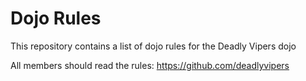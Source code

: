 Dojo Rules
==========

This repository contains a list of dojo rules for the Deadly Vipers dojo

All members should read the rules:  https://github.com/deadlyvipers